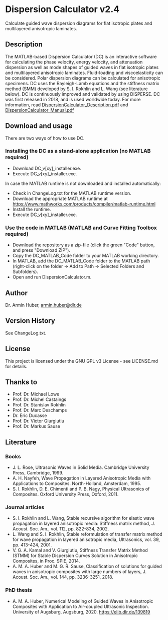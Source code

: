# Dispersion Calculator v2.4

Calculate guided wave dispersion diagrams for flat isotropic plates and multilayered anisotropic laminates.

## Description
The MATLAB-based Dispersion Calculator (DC) is an interactive software for calculating the phase velocity, energy velocity, and attenuation dispersion as well as mode shapes of guided waves in flat isotropic plates and multilayered anisotropic laminates. Fluid-loading and viscoelasticity can be considered. Polar dispersion diagrams can be calculated for anisotropic specimens. DC uses the Rayleigh-Lamb equations and the stiffness matrix method (SMM) developed by S. I. Rokhlin and L. Wang (see literature below). DC is continuously improved and validated by using DISPERSE. DC was first released in 2018, and is used worldwide today. For more information, read [DispersionCalculator_Description.pdf](https://github.com/ArminHuber/Dispersion-Calculator/files/11271206/DispersionCalculator_Description.pdf) and [DispersionCalculator_Manual.pdf](https://github.com/ArminHuber/Dispersion-Calculator/files/11271208/DispersionCalculator_Manual.pdf)

## Download and usage

There are two ways of how to use DC.

### Installing the DC as a stand-alone application (no MATLAB required)

* Download DC_v[xy]_installer.exe.
* Execute DC_v[xy]_installer.exe.

In case the MATLAB runtime is not downloaded and installed automatically:

* Check in ChangeLog.txt for the MATLAB runtime version.
* Download the appropriate MATLAB runtime at https://www.mathworks.com/products/compiler/matlab-runtime.html
* Install the runtime.
* Execute DC_v[xy]_installer.exe.

### Use the code in MATLAB (MATLAB and Curve Fitting Toolbox required)
* Download the repository as a zip-file (click the green "Code" button, and press "Download ZIP").
* Copy the DC_MATLAB_Code folder to your MATLAB working directory.
* In MATLAB, add the DC_MATLAB_Code folder to the MATLAB path (right-click on the folder -> Add to Path -> Selected Folders and Subfolders).
* Open and run DispersionCalculator.m.

## Author

Dr. Armin Huber, armin.huber@dlr.de

## Version History

See ChangeLog.txt.

## License

This project is licensed under the GNU GPL v3 License - see LICENSE.md for details.

## Thanks to

* Prof. Dr. Michael Lowe 
* Prof. Dr. Michel Castaings 
* Prof. Dr. Stanislav Rokhlin 
* Prof. Dr. Marc Deschamps 
* Dr. Eric Ducasse 
* Prof. Dr. Victor Giurgiutiu
* Prof. Dr. Markus Sause

## Literature

### Books

* J. L. Rose, Ultrasonic Waves in Solid Media. Cambridge University Press, Cambridge, 1999.
* A. H. Nayfeh, Wave Propagation in Layered Anisotropic Media with Applications to Composites. North-Holland, Amsterdam, 1995.
* S. I. Rokhlin, D. E. Chimenti and P. B. Nagy, Physical Ultrasonics of Composites. Oxford University Press, Oxford, 2011.

### Journal articles

* S. I. Rokhlin and L. Wang, Stable recursive algorithm for elastic wave propagation in layered anisotropic media: Stiffness matrix method, J. Acoust. Soc. Am., vol. 112, pp. 822-834, 2002.
* L. Wang and S. I. Rokhlin, Stable reformulation of transfer matrix method for wave propagation in layered anisotropic media, Ultrasonics, vol. 39, pp. 413-424, 2001.
* V. G. A. Kamal and V. Giurgiutiu, Stiffness Transfer Matrix Method (STMM) for Stable Dispersion Curves Solution in Anisotropic Composites, in Proc. SPIE, 2014.
* A. M. A. Huber and M. G. R. Sause, Classification of solutions for guided waves in anisotropic composites with large numbers of layers, J. Acoust. Soc. Am., vol. 144, pp. 3236-3251, 2018.

### PhD thesis

* A. M. A. Huber, Numerical Modeling of Guided Waves in Anisotropic Composites with Application to Air-coupled Ultrasonic Inspection. University of Augsburg, Augsburg, 2020. https://elib.dlr.de/139819

